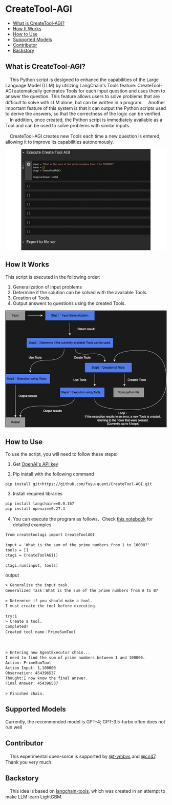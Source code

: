 # CreateTool-AGI


- [What is CreateTool-AGI?](#what-is-createtool-agi)
- [How It Works](#how-it-works)
- [How to Use](#how-to-use)
- [Supported Models](#supported-models)
- [Contributor](#contributor)
- [Backstory](#backstory)



## What is CreateTool-AGI?
　This Python script is designed to enhance the capabilities of the Large Language Model (LLM) by utilizing LangChain's Tools feature: CreateTool-AGI automatically generates Tools for each input question and uses them to answer the question. This feature allows users to solve problems that are difficult to solve with LLM alone, but can be written in a program.
　Another important feature of this system is that it can output the Python scripts used to derive the answers, so that the correctness of the logic can be verified.
　In addition, once created, the Python script is immediately available as a Tool and can be used to solve problems with similar inputs.

　CreateTool-AGI creates new Tools each time a new question is entered, allowing it to improve its capabilities autonomously.

![CreateToolAGI](./images/CreateToolAGI.gif)

## How It Works
This script is executed in the following order:

1. Generalization of input problems
2. Determine if the solution can be solved with the available Tools.
3. Creation of Tools.
4. Output answers to questions using the created Tools.

![createtoolagi](./images/createtoolagi.png)



## How to Use
To use the script, you will need to follow these steps:

1. Get [OpenAI's API key](https://platform.openai.com/account/api-keys)

2. Pip install with the following command
```
pip install git+https://github.com/fuyu-quant/CreateTool-AGI.git
```
3. Install required libraries
```
pip install langchain==0.0.167
pip install openai==0.27.4
```
4. You can execute the program as follows．Check [this notebook](https://github.com/fuyu-quant/CreateTool-AGI/blob/main/examples/createtoolagi.ipynb) for detailed examples.
```
from createtoolagi import CreateToolAGI

input = 'What is the sum of the prime numbers from 1 to 10000?'
tools = []
ctagi = CreateToolAGI()

ctagi.run(input, tools)
```
output
```
> Generalize the input task.
Generalized Task：What is the sum of the prime numbers from A to B?

> Determine if you should make a tool.
I must create the tool before executing.

try:1
> Create a tool.
Completed!
Created tool name：PrimeSumTool



> Entering new AgentExecutor chain...
I need to find the sum of prime numbers between 1 and 100000.
Action: PrimeSumTool
Action Input: 1,100000
Observation: 454396537
Thought:I now know the final answer.
Final Answer: 454396537

> Finished chain.
```

## Supported Models
Currently, the recommended model is GPT-4; GPT-3.5-turbo often does not run well


## Contributor
　This experimental open-sorce is supported by [@t-ymbys](https://github.com/t-ymbys) and [@cn47](https://github.com/cn47). Thank you very much.


## Backstory
　This idea is based on [langchain-tools](https://github.com/fuyu-quant/langchain-tools), which was created in an attempt to make LLM learn LightGBM.


